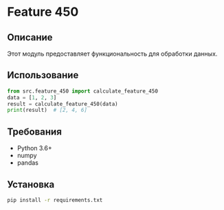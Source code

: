 # Feature 450
## Описание
Этот модуль предоставляет функциональность для обработки данных.
## Использование
```python
from src.feature_450 import calculate_feature_450
data = [1, 2, 3]
result = calculate_feature_450(data)
print(result)  # [2, 4, 6]
```
## Требования
- Python 3.6+
- numpy
- pandas
## Установка
```bash
pip install -r requirements.txt
```